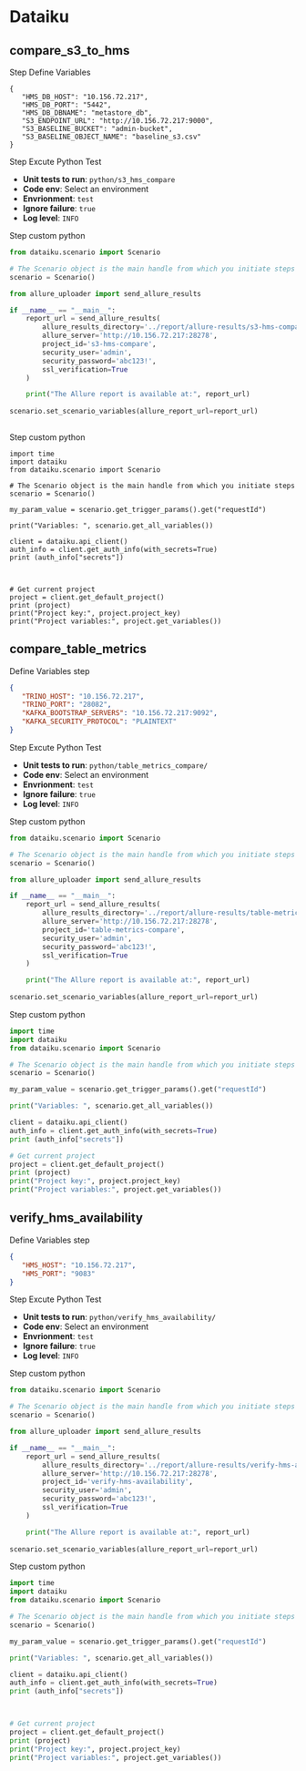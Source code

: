 # Dataiku

## compare\_s3_to\_hms

Step Define Variables

```
{
   "HMS_DB_HOST": "10.156.72.217",
   "HMS_DB_PORT": "5442",
   "HMS_DB_DBNAME": "metastore_db",
   "S3_ENDPOINT_URL": "http://10.156.72.217:9000",
   "S3_BASELINE_BUCKET": "admin-bucket",
   "S3_BASELINE_OBJECT_NAME": "baseline_s3.csv"
}
```

Step Excute Python Test 

 * **Unit tests to run**: `python/s3_hms_compare`
 * **Code env**: Select an environment
 * **Envrionment**: `test`
 * **Ignore failure**: `true`
 * **Log level**: `INFO`


Step custom python

```python
from dataiku.scenario import Scenario

# The Scenario object is the main handle from which you initiate steps
scenario = Scenario()

from allure_uploader import send_allure_results

if __name__ == "__main__":
    report_url = send_allure_results(
        allure_results_directory='../report/allure-results/s3-hms-compare',
        allure_server='http://10.156.72.217:28278',
        project_id='s3-hms-compare',
        security_user='admin',
        security_password='abc123!',
        ssl_verification=True
    )

    print("The Allure report is available at:", report_url)
    
scenario.set_scenario_variables(allure_report_url=report_url)
    
```

Step custom python

```
import time
import dataiku
from dataiku.scenario import Scenario

# The Scenario object is the main handle from which you initiate steps
scenario = Scenario()

my_param_value = scenario.get_trigger_params().get("requestId")

print("Variables: ", scenario.get_all_variables())

client = dataiku.api_client()
auth_info = client.get_auth_info(with_secrets=True)
print (auth_info["secrets"])



# Get current project
project = client.get_default_project()
print (project)
print("Project key:", project.project_key)
print("Project variables:", project.get_variables())
```

## compare\_table\_metrics

Define Variables step

```json
{
   "TRINO_HOST": "10.156.72.217",
   "TRINO_PORT": "28082",
   "KAFKA_BOOTSTRAP_SERVERS": "10.156.72.217:9092",
   "KAFKA_SECURITY_PROTOCOL": "PLAINTEXT"
}
```

Step Excute Python Test 

 * **Unit tests to run**: `python/table_metrics_compare/`
 * **Code env**: Select an environment
 * **Envrionment**: `test`
 * **Ignore failure**: `true`
 * **Log level**: `INFO`


Step custom python

```python
from dataiku.scenario import Scenario

# The Scenario object is the main handle from which you initiate steps
scenario = Scenario()

from allure_uploader import send_allure_results

if __name__ == "__main__":
    report_url = send_allure_results(
        allure_results_directory='../report/allure-results/table-metrics-compare',
        allure_server='http://10.156.72.217:28278',
        project_id='table-metrics-compare',
        security_user='admin',
        security_password='abc123!',
        ssl_verification=True
    )

    print("The Allure report is available at:", report_url)
    
scenario.set_scenario_variables(allure_report_url=report_url)
```

Step custom python

```python
import time
import dataiku
from dataiku.scenario import Scenario

# The Scenario object is the main handle from which you initiate steps
scenario = Scenario()

my_param_value = scenario.get_trigger_params().get("requestId")

print("Variables: ", scenario.get_all_variables())

client = dataiku.api_client()
auth_info = client.get_auth_info(with_secrets=True)
print (auth_info["secrets"])

# Get current project
project = client.get_default_project()
print (project)
print("Project key:", project.project_key)
print("Project variables:", project.get_variables())
```

## verify\_hms\_availability

Define Variables step

```json
{
   "HMS_HOST": "10.156.72.217",
   "HMS_PORT": "9083"
}
```

Step Excute Python Test 

 * **Unit tests to run**: `python/verify_hms_availability/`
 * **Code env**: Select an environment
 * **Envrionment**: `test`
 * **Ignore failure**: `true`
 * **Log level**: `INFO`


Step custom python

```python
from dataiku.scenario import Scenario

# The Scenario object is the main handle from which you initiate steps
scenario = Scenario()

from allure_uploader import send_allure_results

if __name__ == "__main__":
    report_url = send_allure_results(
        allure_results_directory='../report/allure-results/verify-hms-availability',
        allure_server='http://10.156.72.217:28278',
        project_id='verify-hms-availability',
        security_user='admin',
        security_password='abc123!',
        ssl_verification=True
    )

    print("The Allure report is available at:", report_url)
    
scenario.set_scenario_variables(allure_report_url=report_url)
```

Step custom python

```python
import time
import dataiku
from dataiku.scenario import Scenario

# The Scenario object is the main handle from which you initiate steps
scenario = Scenario()

my_param_value = scenario.get_trigger_params().get("requestId")

print("Variables: ", scenario.get_all_variables())

client = dataiku.api_client()
auth_info = client.get_auth_info(with_secrets=True)
print (auth_info["secrets"])



# Get current project
project = client.get_default_project()
print (project)
print("Project key:", project.project_key)
print("Project variables:", project.get_variables())
```
